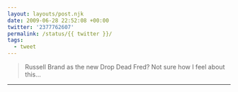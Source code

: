 ```yaml
---
layout: layouts/post.njk
date: 2009-06-28 22:52:08 +00:00
twitter: '2377762607'
permalink: /status/{{ twitter }}/
tags: 
  - tweet
---
```


> Russell Brand as the new Drop Dead Fred? Not sure how I feel about this...

---
